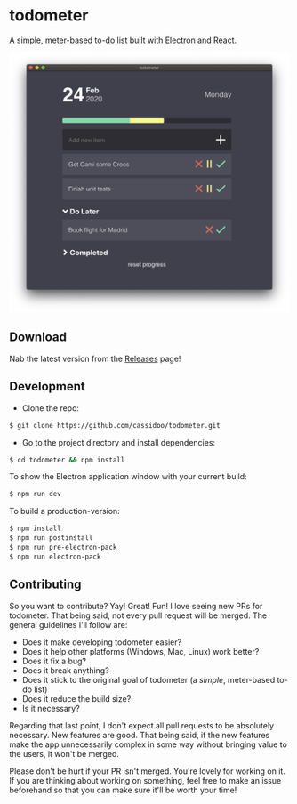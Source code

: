 # todometer

A simple, meter-based to-do list built with Electron and React.

![todometer](assets/screenshot.png)

## Download

Nab the latest version from the [Releases](https://github.com/cassidoo/todometer/releases) page!

## Development

- Clone the repo:

```bash
$ git clone https://github.com/cassidoo/todometer.git
```

- Go to the project directory and install dependencies:

```bash
$ cd todometer && npm install
```

To show the Electron application window with your current build:

```bash
$ npm run dev
```

To build a production-version:

```bash
$ npm install
$ npm run postinstall
$ npm run pre-electron-pack
$ npm run electron-pack
```

## Contributing

So you want to contribute? Yay! Great! Fun!
I love seeing new PRs for todometer. That being said, not every pull request will be merged. The general guidelines I'll follow are:

- Does it make developing todometer easier?
- Does it help other platforms (Windows, Mac, Linux) work better?
- Does it fix a bug?
- Does it break anything?
- Does it stick to the original goal of todometer (a _simple_, meter-based to-do list)
- Does it reduce the build size?
- Is it necessary?

Regarding that last point, I don't expect all pull requests to be absolutely necessary. New features are good. That being said, if the new features make the app unnecessarily complex in some way without bringing value to the users, it won't be merged.

Please don't be hurt if your PR isn't merged. You're lovely for working on it. If you are thinking about working on something, feel free to make an issue beforehand so that you can make sure it'll be worth your time!

